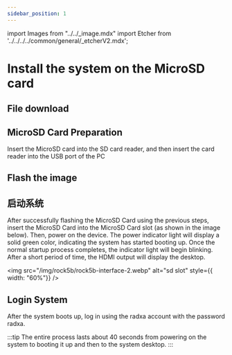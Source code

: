 ```yaml
---
sidebar_position: 1
---
```


import Images from "../../\_image.mdx"
import Etcher from '../../../../common/general/\_etcherV2.mdx';

# Install the system on the MicroSD card

## File download

<Images loader={false} rock5b_system_img={true} rock5b_system_img_61={true} rock5bp_system_img={true} spi_img={false} />

## MicroSD Card Preparation

Insert the MicroSD card into the SD card reader, and then insert the card reader into the USB port of the PC

## Flash the image

<Etcher />

## 启动系统

After successfully flashing the MicroSD Card using the previous steps, insert the MicroSD Card into the MicroSD Card slot (as shown in the image below). Then, power on the device. The power indicator light will display a solid green color, indicating the system has started booting up. Once the normal startup process completes, the indicator light will begin blinking. After a short period of time, the HDMI output will display the desktop.

<img
src="/img/rock5b/rock5b-interface-2.webp"
alt="sd slot"
style={{ width: "60%"}}
/>

## Login System

After the system boots up, log in using the radxa account with the password radxa.

:::tip
The entire process lasts about 40 seconds from powering on the system to booting it up and then to the system desktop.
:::
